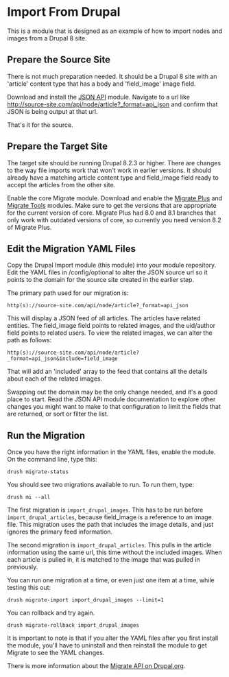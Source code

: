 # Import From Drupal

This is a module that is designed as an example of how to import nodes and images from a Drupal 8 site.

## Prepare the Source Site
There is not much preparation needed. It should be a Drupal 8 site with an 'article' content type that has a body and 'field_image' image field.

Download and install the [JSON API](https://www.drupal.org/project/jsonapi) module. Navigate to a url like http://source-site.com/api/node/article?_format=api_json and confirm that JSON is being output at that url.

That's it for the source.

## Prepare the Target Site

The target site should be running Drupal 8.2.3 or higher. There are changes to the way file imports work that won't work in earlier versions. It should already have a matching article content type and field_image field ready to accept the articles from the other site.

Enable the core Migrate module. Download and enable the [Migrate Plus](https://www.drupal.org/project/migrate_plus) and [Migrate Tools](https://www.drupal.org/project/migrate_tools) modules. Make sure to get the versions that are appropriate for the current version of core. Migrate Plus had 8.0 and 8.1 branches that only work with outdated versions of core, so currently you need version 8.2 of Migrate Plus.

## Edit the Migration YAML Files

Copy the Drupal Import module (this module) into your module repository. Edit the YAML files in /config/optional to alter the JSON source url so it points to the domain for the source site created in the earlier step.

The primary path used for our migration is:

```
http(s)://source-site.com/api/node/article?_format=api_json
```

This will display a JSON feed of all articles. The articles have related entities. The field_image field points to related images, and the uid/author field points to related users. To view the related images, we can alter the path as follows:

```
http(s)://source-site.com/api/node/article?_format=api_json&include=field_image
```

That will add an 'included' array to the feed that contains all the details about each of the related images.

Swapping out the domain may be the only change needed, and it's a good place to start. Read the JSON API module documentation to explore other changes you might want to make to that configuration to limit the fields that are returned, or sort or filter the list.

## Run the Migration

Once you have the right information in the YAML files, enable the module. On the command line, type this:

```
drush migrate-status
```

You should see two migrations available to run. To run them, type:

```
drush mi --all
```

The first migration is ```import_drupal_images```. This has to be run before ```import_drupal_articles```, because field_image is a reference to an image file. This migration uses the path that includes the image details, and just ignores the primary feed information.

The second migration is ```import_drupal_articles```. This pulls in the article information using the same url, this time without the included images. When each article is pulled in, it is matched to the image that was pulled in previously.

You can run one migration at a time, or even just one item at a time, while testing this out:

```
drush migrate-import import_drupal_images --limit=1
```

You can rollback and try again.

```
drush migrate-rollback import_drupal_images
```

It is important to note is that if you alter the YAML files after you first install the module, you'll have to uninstall and then reinstall the module to get Migrate to see the YAML changes.

There is more information about the [Migrate API on Drupal.org](https://www.drupal.org/docs/8/api/migrate-api/migrate-api-overview).
